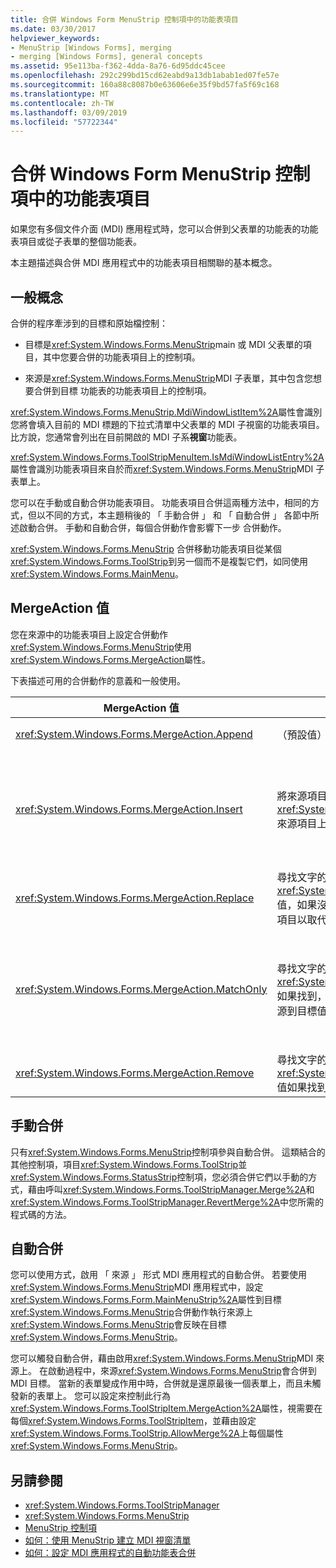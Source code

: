```yaml
---
title: 合併 Windows Form MenuStrip 控制項中的功能表項目
ms.date: 03/30/2017
helpviewer_keywords:
- MenuStrip [Windows Forms], merging
- merging [Windows Forms], general concepts
ms.assetid: 95e113ba-f362-4dda-8a76-6d95ddc45cee
ms.openlocfilehash: 292c299bd15cd62eabd9a13db1abab1ed07fe57e
ms.sourcegitcommit: 160a88c8087b0e63606e6e35f9bd57fa5f69c168
ms.translationtype: MT
ms.contentlocale: zh-TW
ms.lasthandoff: 03/09/2019
ms.locfileid: "57722344"
---
```

# <a name="merging-menu-items-in-the-windows-forms-menustrip-control"></a>合併 Windows Form MenuStrip 控制項中的功能表項目
如果您有多個文件介面 (MDI) 應用程式時，您可以合併到父表單的功能表的功能表項目或從子表單的整個功能表。  
  
 本主題描述與合併 MDI 應用程式中的功能表項目相關聯的基本概念。  
  
## <a name="general-concepts"></a>一般概念  
 合併的程序牽涉到的目標和原始檔控制：  
  
-   目標是<xref:System.Windows.Forms.MenuStrip>main 或 MDI 父表單的項目，其中您要合併的功能表項目上的控制項。  
  
-   來源是<xref:System.Windows.Forms.MenuStrip>MDI 子表單，其中包含您想要合併到目標 功能表的功能表項目上的控制項。  
  
 <xref:System.Windows.Forms.MenuStrip.MdiWindowListItem%2A>屬性會識別您將會填入目前的 MDI 標題的下拉式清單中父表單的 MDI 子視窗的功能表項目。 比方說，您通常會列出在目前開啟的 MDI 子系**視窗**功能表。  
  
 <xref:System.Windows.Forms.ToolStripMenuItem.IsMdiWindowListEntry%2A>屬性會識別功能表項目來自於而<xref:System.Windows.Forms.MenuStrip>MDI 子表單上。  
  
 您可以在手動或自動合併功能表項目。 功能表項目合併這兩種方法中，相同的方式，但以不同的方式，本主題稍後的 「 手動合併 」 和 「 自動合併 」 各節中所述啟動合併。 手動和自動合併，每個合併動作會影響下一步 合併動作。  
  
 <xref:System.Windows.Forms.MenuStrip> 合併移動功能表項目從某個<xref:System.Windows.Forms.ToolStrip>到另一個而不是複製它們，如同使用<xref:System.Windows.Forms.MainMenu>。  
  
## <a name="mergeaction-values"></a>MergeAction 值  
 您在來源中的功能表項目上設定合併動作<xref:System.Windows.Forms.MenuStrip>使用<xref:System.Windows.Forms.MergeAction>屬性。  
  
 下表描述可用的合併動作的意義和一般使用。  
  
|MergeAction 值|描述|一般用法|  
|-----------------------|-----------------|-----------------|  
|<xref:System.Windows.Forms.MergeAction.Append>|（預設值）將來源項目加入至目標項目集合的結尾。|啟動程式的某個部分時，則您可以加入功能表的尾端功能表項目。|  
|<xref:System.Windows.Forms.MergeAction.Insert>|將來源項目加入至目標項目的集合，在所指定的位置<xref:System.Windows.Forms.ToolStripItem.MergeIndex%2A>來源項目上設定的屬性。|啟動程式的某個部分時，請至中間或功能表的開頭加入功能表項目。<br /><br /> 如果值<xref:System.Windows.Forms.ToolStripItem.MergeIndex%2A>相同的兩個功能表項目，它們會加入以反向順序。 設定<xref:System.Windows.Forms.ToolStripItem.MergeIndex%2A>適當地保留原始的順序。|  
|<xref:System.Windows.Forms.MergeAction.Replace>|尋找文字的相符項目，或使用<xref:System.Windows.Forms.ToolStripItem.MergeIndex%2A>值，如果沒有文字相符項目找到，則，然後再在 [來源] 功能表項目以取代 [比對的目標] 功能表項目。|取代來源功能表項目執行一些不同的工作相同名稱的目標 功能表項目。|  
|<xref:System.Windows.Forms.MergeAction.MatchOnly>|尋找文字的相符項目，或使用<xref:System.Windows.Forms.ToolStripItem.MergeIndex%2A>如果找到，則文字相符項目，並再將所有下拉式清單的項目從來源到目標值。|建置功能表結構來插入或將功能表項目新增到子功能表，或移除子功能表的功能表項目。 比方說，您可以加入功能表項目從 MDI 子表單的主要<xref:System.Windows.Forms.MenuStrip>**另存新檔**功能表。<br /><br /> <xref:System.Windows.Forms.MergeAction.MatchOnly> 可讓您導覽功能表結構，但不採取任何動作。 它可用來評估後續項目。|  
|<xref:System.Windows.Forms.MergeAction.Remove>|尋找文字的相符項目，或使用<xref:System.Windows.Forms.ToolStripItem.MergeIndex%2A>值如果找到，則文字相符項目，且然後在目標中移除的項目。|功能表項目移除目標<xref:System.Windows.Forms.MenuStrip>。|  
  
## <a name="manual-merging"></a>手動合併  
 只有<xref:System.Windows.Forms.MenuStrip>控制項參與自動合併。 這類結合的其他控制項，項目<xref:System.Windows.Forms.ToolStrip>並<xref:System.Windows.Forms.StatusStrip>控制項，您必須合併它們以手動的方式，藉由呼叫<xref:System.Windows.Forms.ToolStripManager.Merge%2A>和<xref:System.Windows.Forms.ToolStripManager.RevertMerge%2A>中您所需的程式碼的方法。  
  
## <a name="automatic-merging"></a>自動合併  
 您可以使用方式，啟用 「 來源 」 形式 MDI 應用程式的自動合併。 若要使用<xref:System.Windows.Forms.MenuStrip>MDI 應用程式中，設定<xref:System.Windows.Forms.Form.MainMenuStrip%2A>屬性到目標<xref:System.Windows.Forms.MenuStrip>合併動作執行來源上<xref:System.Windows.Forms.MenuStrip>會反映在目標<xref:System.Windows.Forms.MenuStrip>。  
  
 您可以觸發自動合併，藉由啟用<xref:System.Windows.Forms.MenuStrip>MDI 來源上。 在啟動過程中，來源<xref:System.Windows.Forms.MenuStrip>會合併到 MDI 目標。 當新的表單變成作用中時，合併就是還原最後一個表單上，而且未觸發新的表單上。 您可以設定來控制此行為<xref:System.Windows.Forms.ToolStripItem.MergeAction%2A>屬性，視需要在每個<xref:System.Windows.Forms.ToolStripItem>，並藉由設定<xref:System.Windows.Forms.ToolStrip.AllowMerge%2A>上每個屬性<xref:System.Windows.Forms.MenuStrip>。  
  
## <a name="see-also"></a>另請參閱
- <xref:System.Windows.Forms.ToolStripManager>
- <xref:System.Windows.Forms.MenuStrip>
- [MenuStrip 控制項](menustrip-control-windows-forms.md)
- [如何：使用 MenuStrip 建立 MDI 視窗清單](how-to-create-an-mdi-window-list-with-menustrip-windows-forms.md)
- [如何：設定 MDI 應用程式的自動功能表合併](how-to-set-up-automatic-menu-merging-for-mdi-applications.md)
